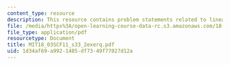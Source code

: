 ```yaml
---
content_type: resource
description: This resource contains problem statements related to linear algebra.
file: /media/https%3A/open-learning-course-data-rc.s3.amazonaws.com/18-03sc-differential-equations-fall-2011/1d34af69a9921485df7349f77027d12a_MIT18_03SCF11_s33_2exerq.pdf
file_type: application/pdf
resourcetype: Document
title: MIT18_03SCF11_s33_2exerq.pdf
uid: 1d34af69-a992-1485-df73-49f77027d12a
---
```


